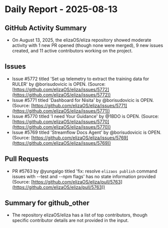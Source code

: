 # Daily Report - 2025-08-13

## GitHub Activity Summary
- On August 13, 2025, the elizaOS/eliza repository showed moderate activity with 1 new PR opened (though none were merged), 9 new issues created, and 11 active contributors working on the project.

## Issues
- Issue #5772 titled 'Set up telemetry to extract the training data for RULER' by @borisudovicic is OPEN. (Source: [https://github.com/elizaOS/eliza/issues/5772](https://github.com/elizaOS/eliza/issues/5772))
- Issue #5771 titled 'Dashboard for Nisita' by @borisudovicic is OPEN. (Source: [https://github.com/elizaOS/eliza/issues/5771](https://github.com/elizaOS/eliza/issues/5771))
- Issue #5770 titled 'I need Your Guidance' by @1BDO is OPEN. (Source: [https://github.com/elizaOS/eliza/issues/5770](https://github.com/elizaOS/eliza/issues/5770))
- Issue #5769 titled 'Streamflow Docs Agent' by @borisudovicic is OPEN. (Source: [https://github.com/elizaOS/eliza/issues/5769](https://github.com/elizaOS/eliza/issues/5769))

## Pull Requests
- PR #5763 by @yungalgo titled 'fix: resolve `elizaos publish` command issues with --test and --npm flags' has no state information provided (Source: [https://github.com/elizaOS/eliza/pull/5763](https://github.com/elizaOS/eliza/pull/5763))

## Summary for github_other
- The repository elizaOS/eliza has a list of top contributors, though specific contributor details are not provided in the input.